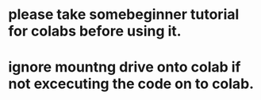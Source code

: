 # please take somebeginner tutorial for colabs before using it.
# ignore mountng drive onto colab if not excecuting the code on to colab.
